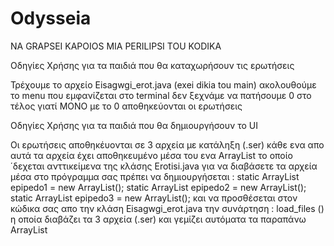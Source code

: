 # Odysseia
NA GRAPSEI KAPOIOS MIA PERILIPSI TOU KODIKA 



Οδηγίες Χρήσης για τα παιδιά που θα καταχωρήσουν τις ερωτήσεις


Τρέχουμε το αρχείο Eisagwgi_erot.java (exei dikia tou main)
ακολουθούμε το menu που εμφανίζεται στο terminal
δεν ξεχνάμε να πατήσουμε 0 στο τέλος γιατί ΜΟΝΟ με το 0 αποθηκεύονται οι ερωτήσεις 



Οδηγίες Χρήσης για τα παιδιά που θα δημιουργήσουν το UI

Οι ερωτήσεις αποθηκέυονται σε 3 αρχεία  με κατάληξη (.ser)
κάθε ενα απο αυτά τα αρχεία έχει αποθηκευμένο μέσα του ενα ArrayList το οποίο ΄δεχεται ανττικείμενα της κλάσης Εrotisi.java
για να διαβάσετε τα αρχεία μέσα στο πρόγραμμα σας πρέπει να δημιουργήσεται  : 
	static ArrayList<Erotisi> epipedo1 = new ArrayList<Erotisi>();
	static ArrayList<Erotisi> epipedo2 = new ArrayList<Erotisi>();
	static ArrayList<Erotisi> epipedo3 = new ArrayList<Erotisi>();
   και να προσθέσεται στον κώδικα σας απο την κλάση Eisagwgi_erot.java την συνάρτηση  : load_files () η οποία διαβάζει τα 3 αρχεία (.ser) και γεμίζει αυτόματα τα παραπάνω ArrayList
  


